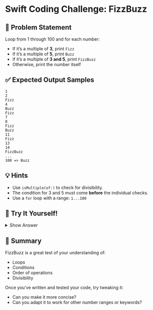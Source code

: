 # Swift Coding Challenge: FizzBuzz

## 🧠 Problem Statement

Loop from 1 through 100 and for each number:

* If it’s a multiple of **3**, print `Fizz`
* If it’s a multiple of **5**, print `Buzz`
* If it’s a multiple of **3 and 5**, print `FizzBuzz`
* Otherwise, print the number itself

## ✅ Expected Output Samples

```text
1
2
Fizz
4
Buzz
Fizz
7
8
Fizz
Buzz
11
Fizz
13
14
FizzBuzz
...
100 => Buzz
```

## 💡 Hints

* Use `isMultiple(of:)` to check for divisibility.
* The condition for 3 and 5 must come **before** the individual checks.
* Use a `for` loop with a range: `1...100`

## 🧪 Try It Yourself!

<details><summary>Show Answer</summary>

```swift
for number in 1...100 {
    if number.isMultiple(of: 3) && number.isMultiple(of: 5) {
        print("FizzBuzz")
    } else if number.isMultiple(of: 3) {
        print("Fizz")
    } else if number.isMultiple(of: 5) {
        print("Buzz")
    } else {
        print(number)
    }
}
```

</details>

## 🔁 Summary

FizzBuzz is a great test of your understanding of:

* Loops
* Conditions
* Order of operations
* Divisibility

Once you’ve written and tested your code, try tweaking it:

* Can you make it more concise?
* Can you adapt it to work for other number ranges or keywords?
